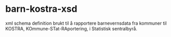 # barn-kostra-xsd
xml schema definition brukt til å rapportere barnevernsdata fra kommuner til KOSTRA, KOmmune-STat-RAportering, i Statistisk sentralbyrå.
